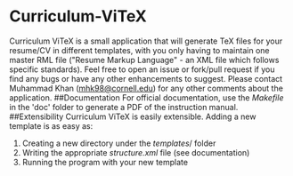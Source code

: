 # Curriculum-ViTeX
Curriculum ViTeX is a small application that will generate TeX files for your resume/CV in different templates, with you only having to maintain one master RML file ("Resume Markup Language" - an XML file which follows specific standards).
Feel free to open an issue or fork/pull request if you find any bugs or have
any other enhancements to suggest. Please contact Muhammad Khan (mhk98@cornell.edu) for any other comments about the application.
##Documentation
For official documentation, use the _Makefile_ in the 'doc' folder to generate a PDF of the instruction manual.
##Extensibility
Curriculum ViTeX is easily extensible. Adding a new template is as easy as:
1. Creating a new directory under the _templates_/ folder
2. Writing the appropriate _structure.xml_ file (see documentation)
3. Running the program with your new template
